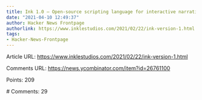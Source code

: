 ```yaml
---
title: Ink 1.0 – Open-source scripting language for interactive narrative
date: "2021-04-10 12:49:37"
author: Hacker News Frontpage
authorlink: https://www.inklestudios.com/2021/02/22/ink-version-1.html
tags:
- Hacker-News-Frontpage
---
```


<p>Article URL: <a href="https://www.inklestudios.com/2021/02/22/ink-version-1.html">https://www.inklestudios.com/2021/02/22/ink-version-1.html</a></p>
<p>Comments URL: <a href="https://news.ycombinator.com/item?id=26761100">https://news.ycombinator.com/item?id=26761100</a></p>
<p>Points: 209</p>
<p># Comments: 29</p>
